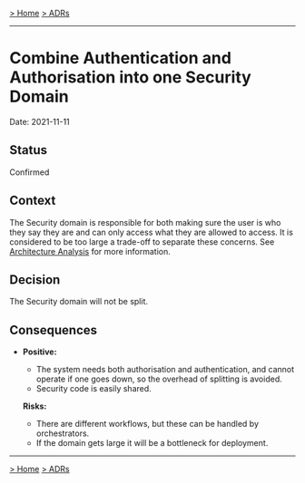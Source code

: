 [> Home](../README.md)    [> ADRs](README.md)

---

# Combine Authentication and Authorisation into one Security Domain

Date: 2021-11-11

## Status

Confirmed

## Context

The Security domain is responsible for both making sure the user is who they say they are and can only access what they are allowed to access. It is considered to be too large a trade-off to separate these concerns. See [Architecture Analysis](../1.ProblemBackground/ArchitectureAnalysis.md) for more information.

## Decision

The Security domain will not be split.

## Consequences

- **Positive:**

  - The system needs both authorisation and authentication, and cannot operate if one goes down, so the overhead of splitting is avoided.
  - Security code is easily shared.

  **Risks:**

  - There are different workflows, but these can be handled by orchestrators.
  - If the domain gets large it will be a bottleneck for deployment.

---

[> Home](../README.md)    [> ADRs](README.md)